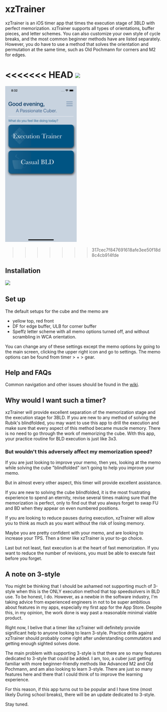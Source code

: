 # xzTrainer
xzTrainer is an iOS timer app that times the execution stage of 3BLD with perfect memorization. 
xzTrainer supports all types of orientations, buffer pieces, and letter schemes. 
You can also customize your own style of cycle breaks, and the most common beginner methods have are listed separately.
However, you do have to use a method that solves the orientation and permutation at the same time, 
such as Old Pochmann for corners and M2 for edges.

<<<<<<< HEAD
<img src="https://github.com/kmailalcem/xzTrainerPrivate/blob/master/screenshots/welcome.png" height=500>
=======
<img src="https://github.com/kmailalcem/xzTrainer/blob/master/screenshots/welcome.png" height=500> </div>
>>>>>>> 317cec7f847691618afe3ee50f18d8c4cb914fde

## Installation
[<img src="https://upload.wikimedia.org/wikipedia/commons/5/5d/Available_on_the_App_Store_%28black%29.png" width=200> </div>](https://itunes.apple.com/us/app/xztrainer/id1421716263?ls=1&mt=8)

## Set up
The default setups for the cube and the memo are 
- yellow top, red front
- DF for edge buffer, ULB for corner buffer
- Speffz letter scheme
with all memo options turned off, and without scrambling in WCA orientation.

You can change any of these settings except the memo options by going to the main screen, clicking the upper right icon and go to settings. The memo options can be found from timer > + > gear.


## Help and FAQs
Common navigation and other issues should be found in the [wiki](https://github.com/kmailalcem/xzTrainer/wiki).

## Why would I want such a timer?
xzTrainer will provide excellent separation of the memorization stage and the execution stage for 3BLD.
If you are new to any method of solving the Rubik's blindfolded, you may want to use this app to drill the execution 
and make sure that every aspect of this method became muscle memory.
There is no need to go through the work of memorizing the cube.
With this app, your practice routine for BLD execution is just like 3x3.

### But wouldn't this adversely affect my memorization speed?
If you are just looking to improve your memo, then yes, looking at the memo while solving the cube "blindfolded" isn't going to help you improve your memo.

But in almost every other aspect, this timer will provide excellent assistance.

If you are new to solving the cube blindfolded, it is the most frustrating experience to spend an eternity, revise several times making sure that the memorization is perfect, only to find out that you always forget to swap FU and BD when they appear on even numbered positions.

If you are looking to reduce pauses during execution, xzTrainer will allow you to think as much as you want without the risk of losing memory.

Maybe you are pretty confident with your memo, and are looking to increase your TPS. Then a timer like xzTrainer is your to-go choice.

Last but not least, fast execution is at the heart of fast memorization. If you want to reduce the number of revisions, you must be able to execute fast before you forget.

## A note on 3-style
You might be thinking that I should be ashamed not supporting much of 3-style when this is the ONLY execution method that top speedsolvers in BLD use.
To be honest, I do. 
However, as a newbie in the software industry, I'm taking advice from experienced engineers in not to be super ambitious about features in my apps, especially my first app for the App Store.
Despite this, in my opinion, the work done is way past a reasonable minimal viable product.

Right now, I belive that a timer like xzTrainer will definitely provide significant help to anyone looking to learn 3-style.
Practice drills against xzTrainer should probably come right after understanding commutators and getting enough sighted solves done.

The main problem with supporting 3-style is that there are so many features dedicated to 3-style that could be added.
I am, too, a cuber just getting familiar with more beginner-friendly methods like Advanced M2 and Old Pochmann, and am also looking to learn 3-style.
There are just so many features here and there that I could think of to improve the learning experience.

For this reason, if this app turns out to be popular and I have time (most likely During school breaks), there will be an update dedicated to 3-style. 

Stay tuned.
